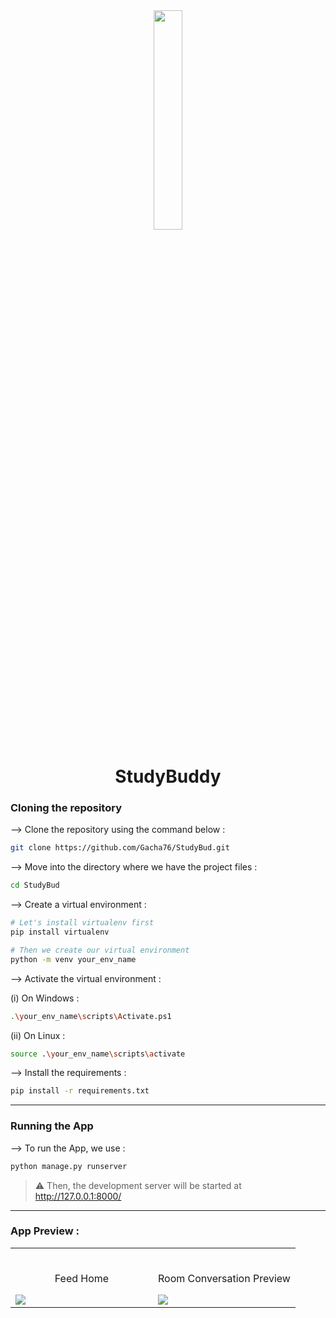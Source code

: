 <div align="center">
<img width="30%" src="https://github.com/Gacha76/StudyBud/assets/114499152/bc5c1aa4-cc28-4eea-8a2f-d13433efe072">

# StudyBuddy
</div>

### Cloning the repository

--> Clone the repository using the command below :
```bash
git clone https://github.com/Gacha76/StudyBud.git

```

--> Move into the directory where we have the project files : 
```bash
cd StudyBud

```

--> Create a virtual environment :
```bash
# Let's install virtualenv first
pip install virtualenv

# Then we create our virtual environment
python -m venv your_env_name

```

--> Activate the virtual environment :

(i) On Windows :
```bash
.\your_env_name\scripts\Activate.ps1

```

(ii) On Linux :
```bash
source .\your_env_name\scripts\activate

```

--> Install the requirements :
```bash
pip install -r requirements.txt

```

---

### Running the App

--> To run the App, we use :
```bash
python manage.py runserver

```

> ⚠ Then, the development server will be started at http://127.0.0.1:8000/

---

### App Preview :

<table width="100%"> 
<tr>
<td width="50%">      
&nbsp; 
<br>
<p align="center">
  Feed Home
</p>
<img src="https://github.com/Gacha76/StudyBud/assets/114499152/eaedd09e-0d4d-4232-b954-5e3c02b8b061">
</td> 
<td width="50%">
<br>
<p align="center">
  Room Conversation Preview
</p>
<img src="https://github.com/Gacha76/StudyBud/assets/114499152/fb87e865-67a0-4254-924e-b8acc851e4f5">  
</td>
</table>
